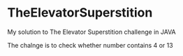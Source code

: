 # TheElevatorSuperstition
My solution to The Elevator Superstition challenge in JAVA

The chalnge is to check whether number contains 4 or 13
